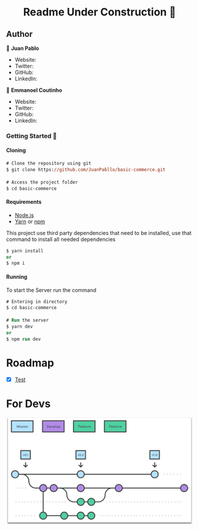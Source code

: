 <h1 align="center">
Readme Under Construction 🚧 
</h1>

## Author

👤 **Juan Pablo**

-   Website:
-   Twitter: []()
-   GitHub: []()
-   LinkedIn: []()

👤 **Emmanoel Coutinho**

-   Website:
-   Twitter: []()
-   GitHub: []()
-   LinkedIn: []()

### Getting Started 🚀

#### Cloning

```ps
# Clone the repository using git
$ git clone https://github.com/JuanPabllo/basic-commerce.git

# Access the project folder
$ cd basic-commerce
```

#### Requirements

-   [Node.js](https://nodejs.org/en/)
-   [Yarn](https://yarnpkg.com/) or [npm](https://www.npmjs.com/)

This project use third party dependencies that need to be installed, use that command to install all needed dependencies

```ps
$ yarn install
or
$ npm i
```

#### Running

To start the Server run the command

```ps
# Entering in directory
$ cd basic-commerce

# Run the server
$ yarn dev
or
$ npm run dev
```

# Roadmap

-   [x] [Test](https://github.com/JuanPabllo/basic-commerce)

# For Devs

<div align="center">

![](.github/images/gitflow-feature-develop.png)

</div>
